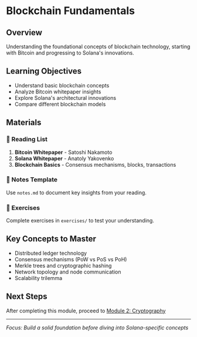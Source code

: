 # Blockchain Fundamentals

## Overview
Understanding the foundational concepts of blockchain technology, starting with Bitcoin and progressing to Solana's innovations.

## Learning Objectives
- Understand basic blockchain concepts
- Analyze Bitcoin whitepaper insights
- Explore Solana's architectural innovations
- Compare different blockchain models

## Materials

### 📖 Reading List
1. **Bitcoin Whitepaper** - Satoshi Nakamoto
2. **Solana Whitepaper** - Anatoly Yakovenko
3. **Blockchain Basics** - Consensus mechanisms, blocks, transactions

### 📝 Notes Template
Use `notes.md` to document key insights from your reading.

### 🔬 Exercises
Complete exercises in `exercises/` to test your understanding.

## Key Concepts to Master
- Distributed ledger technology
- Consensus mechanisms (PoW vs PoS vs PoH)
- Merkle trees and cryptographic hashing
- Network topology and node communication
- Scalability trilemma

## Next Steps
After completing this module, proceed to [Module 2: Cryptography](../02-cryptography/)

---
*Focus: Build a solid foundation before diving into Solana-specific concepts*
